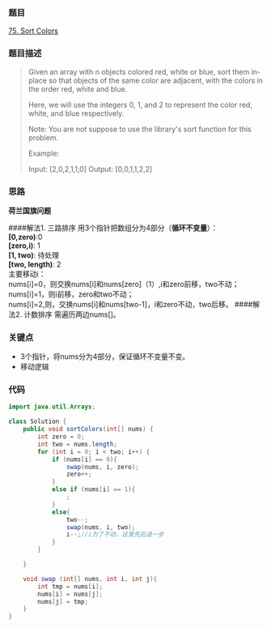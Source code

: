 ### 题目
[75. Sort Colors](https://leetcode.com/problems/sort-colors/)

### 题目描述
> Given an array with n objects colored red, white or blue, sort them in-place so that objects of the same color are adjacent, with the colors in the order red, white and blue.
> 
> Here, we will use the integers 0, 1, and 2 to represent the color red, white, and blue respectively.
> 
> Note: You are not suppose to use the library's sort function for this problem.
> 
> Example:
> 
> Input: [2,0,2,1,1,0]
Output: [0,0,1,1,2,2]

### 思路
**荷兰国旗问题**

####解法1. 三路排序
用3个指针把数组分为4部分（**循环不变量**）：  
**[0,zero)**:0  
**[zero,i)**: 1  
**[1, two)**: 待处理  
**[two, length)**: 2  
主要移动i：  
nums[i]=0，则交换nums[i]和nums[zero]（1）,i和zero前移，two不动；  
nums[i]=1，则i前移，zero和two不动；  
nums[i]=2,则，交换nums[i]和nums[two-1]，i和zero不动，two后移。
####解法2. 计数排序
需遍历两边nums[]。

### 关键点
* 3个指针，将nums分为4部分，保证循环不变量不变。
* 移动逻辑

### 代码
```java
import java.util.Arrays;

class Solution {
    public void sortColors(int[] nums) {
        int zero = 0;
        int two = nums.length;
        for (int i = 0; i < two; i++) {
            if (nums[i] == 0){
                swap(nums, i, zero);
                zero++;
            }
            else if (nums[i] == 1){
                ;
            }
            else{
                two--;
                swap(nums, i, two);
                i--;//i为了不动，这里先后退一步
            }
        }

    }

    void swap (int[] nums, int i, int j){
        int tmp = nums[i];
        nums[i] = nums[j];
        nums[j] = tmp;
    }
}
```

